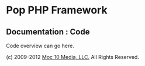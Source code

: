 Pop PHP Framework
=================

Documentation : Code
--------------------

Code overview can go here.

(c) 2009-2012 [Moc 10 Media, LLC.](http://www.moc10media.com) All Rights Reserved.
